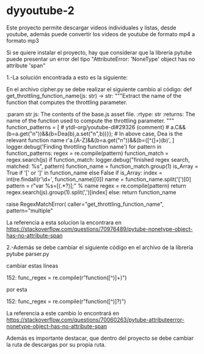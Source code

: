 # dyyoutube-2
Este proyecto permite descargar videos individuales y listas, desde youtube, además puede convertir los videos de youtube de formato mp4 a formato mp3

Si se quiere instalar el proyecto, hay que considerar que la librería pytube puede presentar un error del tipo "AttributeError: 'NoneType' object has no attribute 'span"

1.-La solución encontrada a esto es la siguiente:

En el archivo cipher.py se debe realizar el siguiente cambio al código: def get_throttling_function_name(js: str) -> str: """Extract the name of the function that computes the throttling parameter.

:param str js: The contents of the base.js asset file. :rtype: str :returns: The name of the function used to compute the throttling parameter. """ function_patterns = [ # ytdl-org/youtube-dl#29326 (comment) # a.C&&(b=a.get("n"))&&(b=Dea(b),a.set("n",b))}}; # In above case, Dea is the relevant function name r'a.[A-Z]&&(b=a.get("n"))&&(b=([^(]+)(b)', ] logger.debug('Finding throttling function name') for pattern in function_patterns: regex = re.compile(pattern) function_match = regex.search(js) if function_match: logger.debug("finished regex search, matched: %s", pattern) function_name = function_match.group(1) is_Array = True if '[' or ']' in function_name else False if is_Array: index = int(re.findall(r'\d+', function_name)[0]) name = function_name.split('[')[0] pattern = r"var %s=[(.*?)];" % name regex = re.compile(pattern) return regex.search(js).group(1).split(',')[index] else: return function_name

raise RegexMatchError( caller="get_throttling_function_name", pattern="multiple"

La referencia a esta solucion la encontrara en https://stackoverflow.com/questions/70976489/pytube-nonetype-object-has-no-attribute-span

2.-Además se debe cambiar el siguiente código en el archivo de la librería pytube parser.py

cambiar estas líneas

152: func_regex = re.compile(r"function([^)]+)")

por esta

152: func_regex = re.compile(r"function([^)]?)")

La referencia a este cambio lo encontrará en https://stackoverflow.com/questions/70060263/pytube-attributeerror-nonetype-object-has-no-attribute-span

Además es importante destacar, que dentro del proyecto se debe cambiar la ruta de descargas por su propia ruta.
